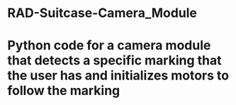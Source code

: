 # RAD-Suitcase-Camera_Module
# Python code for a camera module that detects a specific marking that the user has and initializes motors to follow the marking

